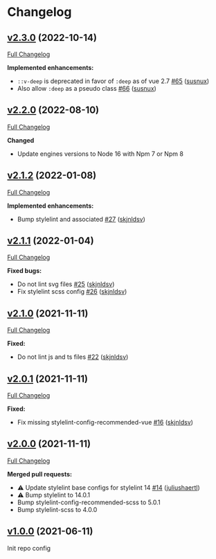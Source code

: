 # Changelog

## [v2.3.0](https://github.com/nextcloud/stylelint-config/tree/v2.3.0) (2022-10-14)

[Full Changelog](https://github.com/nextcloud/stylelint-config/compare/v2.2.0...v2.3.0)

**Implemented enhancements:**

- `::v-deep` is deprecated in favor of `:deep` as of vue 2.7 [\#65](https://github.com/nextcloud/stylelint-config/pull/65) ([susnux](https://github.com/susnux))
- Also allow `:deep` as a pseudo class [\#66](https://github.com/nextcloud/stylelint-config/pull/66) ([susnux](https://github.com/susnux))

## [v2.2.0](https://github.com/nextcloud/stylelint-config/tree/v2.2.0) (2022-08-10)

[Full Changelog](https://github.com/nextcloud/stylelint-config/compare/v2.1.2...v2.2.0)

**Changed**

- Update engines versions to Node 16 with Npm 7 or Npm 8

## [v2.1.2](https://github.com/nextcloud/stylelint-config/tree/v2.1.2) (2022-01-08)

[Full Changelog](https://github.com/nextcloud/stylelint-config/compare/v2.1.1...v2.1.2)

**Implemented enhancements:**

- Bump stylelint and associated [\#27](https://github.com/nextcloud/stylelint-config/pull/27) ([skjnldsv](https://github.com/skjnldsv))

## [v2.1.1](https://github.com/nextcloud/stylelint-config/tree/v2.1.1) (2022-01-04)

[Full Changelog](https://github.com/nextcloud/stylelint-config/compare/v2.1.0...v2.1.1)

**Fixed bugs:**

- Do not lint svg files [\#25](https://github.com/nextcloud/stylelint-config/pull/25) ([skjnldsv](https://github.com/skjnldsv))
- Fix stylelint scss config [\#26](https://github.com/nextcloud/stylelint-config/pull/26) ([skjnldsv](https://github.com/skjnldsv))

## [v2.1.0](https://github.com/nextcloud/stylelint-config/tree/v2.1.0) (2021-11-11)

[Full Changelog](https://github.com/nextcloud/stylelint-config/compare/v2.0.1...v2.1.0)

**Fixed:**

- Do not lint js and ts files [\#22](https://github.com/nextcloud/stylelint-config/pull/22) ([skjnldsv](https://github.com/skjnldsv))

## [v2.0.1](https://github.com/nextcloud/stylelint-config/tree/v2.0.1) (2021-11-11)

[Full Changelog](https://github.com/nextcloud/stylelint-config/compare/v2.0.0...v2.0.1)

**Fixed:**

- Fix missing stylelint-config-recommended-vue [\#16](https://github.com/nextcloud/stylelint-config/pull/16) ([skjnldsv](https://github.com/skjnldsv))

## [v2.0.0](https://github.com/nextcloud/stylelint-config/tree/v2.0.0) (2021-11-11)

[Full Changelog](https://github.com/nextcloud/stylelint-config/compare/v1.0.0...v2.0.0)

**Merged pull requests:**

- ⚠️ Update stylelint base configs for stylelint 14 [\#14](https://github.com/nextcloud/stylelint-config/pull/14) ([juliushaertl](https://github.com/juliushaertl))
- ⚠️ Bump stylelint to 14.0.1
- Bump stylelint-config-recommended-scss to 5.0.1
- Bump stylelint-scss to 4.0.0

## [v1.0.0](https://github.com/nextcloud/stylelint-config/tree/v1.0.0) (2021-06-11)

Init repo config
